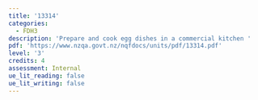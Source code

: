 ```yaml
---
title: '13314'
categories:
  - FDH3
description: 'Prepare and cook egg dishes in a commercial kitchen '
pdf: 'https://www.nzqa.govt.nz/nqfdocs/units/pdf/13314.pdf'
level: '3'
credits: 4
assessment: Internal
ue_lit_reading: false
ue_lit_writing: false
---
```


